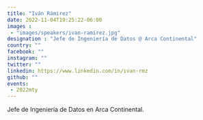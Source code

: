 ```yaml
---
title: "Iván Rámirez"
date: 2022-11-04T19:25:22-06:00
images : 
 - "images/speakers/ivan-ramirez.jpg"
designation : "Jefe de Ingeniería de Datos @ Arca Continental"
country: ""
facebook: ""
instagram: ""
twitter: ""
linkedin: https://www.linkedin.com/in/ivan-rmz
github: ""
events: 
 - 2022mty
---
```


Jefe de Ingeniería de Datos en Arca Continental.
